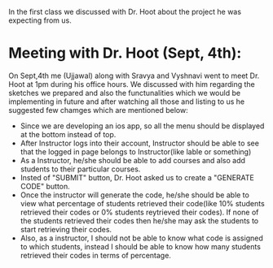 In the first class we discussed with Dr. Hoot about the project he was expecting from us.

# Meeting with Dr. Hoot (Sept, 4th):

On Sept,4th me (Ujjawal) along with Sravya and Vyshnavi went to meet Dr. Hoot at 1pm during his office hours. We discussed with him regarding the sketches we prepared and also the functunalities which we would be implementing in future and after watching all those and listing to us he suggested few chamges which are mentioned below:

- Since we are developing an ios app, so all the menu should be displayed at the bottom instead of top.
- After Instructor logs into their account, Instructor should be able to see that the logged in page belongs to Instructor(like lable or something)
- As a Instructor, he/she should be able to add courses and also add students to their particular courses.
- Insted of "SUBMIT" button, Dr. Hoot asked us to create a "GENERATE CODE" button.
- Once the instructor will generate the code, he/she should be able to view what percentage of students retrieved their code(like 10% students retrieved their codes or 0% students reytrieved their codes). If none of the students retrieved their codes then he/she may ask the students to start retrieving their codes.
- Also, as a instructor, I should not be able to know what code is assigned to which students, instead I should be able to know how many students retrieved their codes in terms of percentage.

